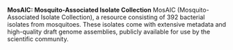 **MosAIC: Mosquito-Associated Isolate Collection**
MosAIC (Mosquito-Associated Isolate Collection), a resource consisting of 392 bacterial isolates from mosquitoes. These isolates come with extensive metadata and high-quality draft genome assemblies, publicly available for use by the scientific community.


